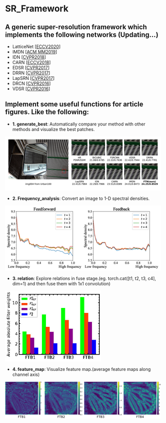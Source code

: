 # SR\_Framework
## A generic super-resolution framework which implements the following networks (Updating...)
* LatticeNet [[ECCV2020](https://www.ecva.net/papers/eccv_2020/papers_ECCV/papers/123670273.pdf)]
* IMDN [[ACM MM2019](https://www.jianshu.com/p/399e5a3c7cc5)] 
* IDN [[CVPR2018](https://openaccess.thecvf.com/content_cvpr_2018/html/Hui_Fast_and_Accurate_CVPR_2018_paper.html)]
* CARN [[ECCV2018](https://openaccess.thecvf.com/content_ECCV_2018/html/Namhyuk_Ahn_Fast_Accurate_and_ECCV_2018_paper.html)]
* EDSR [[CVPR2017](https://arxiv.org/abs/1707.02921)]
* DRRN [[CVPR2017](https://openaccess.thecvf.com/content_cvpr_2017/html/Tai_Image_Super-Resolution_via_CVPR_2017_paper.html)]
* LapSRN [[CVPR2017](http://vllab.ucmerced.edu/wlai24/LapSRN/)]
* DRCN [[CVPR2016](https://arxiv.org/abs/1511.04491)]
* VDSR [[CVPR2016](https://www.cv-foundation.org/openaccess/content_cvpr_2016/html/Kim_Accurate_Image_Super-Resolution_CVPR_2016_paper.html)]

## Implement some useful functions for article figures. Like the following:

* **1. generate\_best**: Automatically compare your method with other methods and visualize the best patches.

![compare.jpg](sr_framework/article_helper/compare.jpg)

* **2. Frequency\_analysis**: Convert an image to 1-D spectral densities.

![frequency.jpg](sr_framework/article_helper/frequency.jpg)

* **3. relation**: Explore relations in fuse stage.(eg. torch.cat([t1, t2, t3, c4], dim=1) and then fuse them with 1x1 convolution)

![relation.jpg](sr_framework/article_helper/relation.jpg)

* **4. feature\_map**: Visualize feature map.(average feature maps along channel axis)

![feature\_map.jpg](sr_framework/article_helper/feature_map.jpg)

